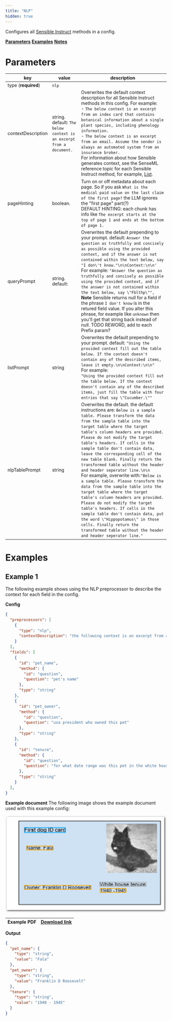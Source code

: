 ```yaml
---
title: "NLP"
hidden: true
---
```


Configures all [Sensible Instruct](doc:instruct) methods in a config. 

[**Parameters**](doc:nlp#parameters)
[**Examples**](doc:nlp#examples)
[**Notes**](doc:nlp#notes)

Parameters
====

| key                 | value                                                        | description                                                  |
| ------------------- | ------------------------------------------------------------ | ------------------------------------------------------------ |
| type (**required**) | `nlp`                                                        |                                                              |
| contextDescription  | string. default:  `The below context is an excerpt from a document.` | Overwrites the default context description for all Sensible Instruct methods in this config.  For example:<br/> - `The below context is an excerpt from an index card that contains botanical information about a single plant species, including phenology information.`  <br/> - `The below context is an excerpt from an email. Assume the sender is always an automated system from an insurance broker.` <br/>For information about how Sensible generates context, see the SenseML reference topic for each Sensible Instruct method, for example, [List](doc:list#notes). |
| pageHinting         | boolean.                                                     | Turn on or off metadata about each page. So if you ask `What is the medical paid value on the last claim of the first page?` the LLM ignores the "first page" part(?)<br/> DEFAULT HINTING: each chunk has info like `The excerpt starts at the top of page 1 and ends at the bottom of page 1.` |
| queryPrompt         | string. default:                                             | Overwrites the default prepending to your prompt. default: `Answer the question as truthfully and concisely as possible using the provided context, and if the answer is not contained within the text below, say "I don\'t know."\n\nContext:\n\n'`<br/> For example:  `"Answer the question as truthfully and concisely as possible using the provided context, and if the answer is not contained within the text below, say \"Fblthp\"",`<br/>**Note** Sensible returns null for a field if the phrase `I don't know` is in the retured field value. If you alter this phrase, for example like `unknown` then you'll get that string back instead of null. TODO REWORD, add to each Prefix param? |
| listPrompt          | string                                                       | Overwrites the default prepending to your prompt. default: `"Using the provided context fill out the table below. If the context doesn't contain any of the described items, leave it empty.\n\nContext:\n\n"` <br/>For example:<br/>`"Using the provided context fill out the table below. If the context doesn't contain any of the described items, just fill the table with four entries that say \"Cucumber.\""` |
| nlpTablePrompt      | string                                                       | Overwrites the default. the default instructions are: `Below is a sample table. Please transform the data from the sample table into the target table where the target table's column headers are provided. Please do not modify the target table's headers. If cells in the sample table don't contain data, leave the corresponding cell of the new table blank. Finally return the transformed table without the header and header seperator line.\n\n`<br/> For example, overwrite with:`"Below is a sample table. Please transform the data from the sample table into the target table where the target table's column headers are provided. Please do not modify the target table's headers. If cells in the sample table don't contain data, put the word \"Hippopotamus\" in those cells. Finally return the transformed table without the header and header seperator line."` |


Examples
====

Example 1
---

The following example shows using the NLP preprocessor to describe the context for each field in the config.

**Config**

```json
{
  "preprocessors": [
    {
      "type": "nlp",
      "contextDescription": "the following context is an excerpt from an ID card for a presidential pet."
    }
  ],
  "fields": [
    {
      "id": "pet_name",
      "method": {
        "id": "question",
        "question": "pet's name"
      },
      "type": "string"
    },
    {
      "id": "pet_owner",
      "method": {
        "id": "question",
        "question": "usa president who owned this pet"
      },
      "type": "string"
    },
    {
      "id": "tenure",
      "method": {
        "id": "question",
        "question": "for what date range was this pet in the white house"
      },
      "type": "string"
    }
  ],
}
```

**Example document**
The following image shows the example document used with this example config:

![Click to enlarge](https://raw.githubusercontent.com/sensible-hq/sensible-docs/main/readme-sync/assets/v0/images/final/nlp.png)

| Example PDF | [Download link](https://raw.githubusercontent.com/sensible-hq/sensible-docs/main/readme-sync/assets/v0/pdfs/nlp.pdf) |
| ----------- | ------------------------------------------------------------ |

**Output**

```json
{
  "pet_name": {
    "type": "string",
    "value": "Fala"
  },
  "pet_owner": {
    "type": "string",
    "value": "Franklin D Roosevelt"
  },
  "tenure": {
    "type": "string",
    "value": "1940 - 1945"
  }
}
```



